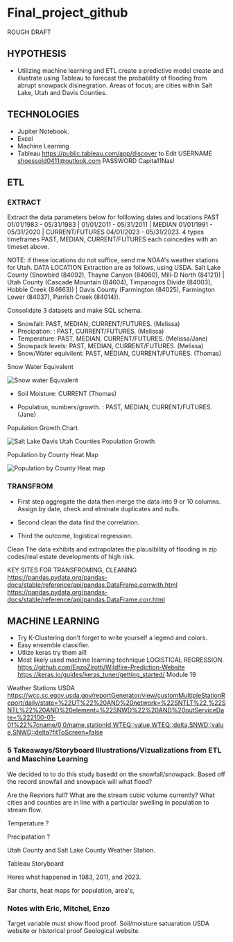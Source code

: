 # Final_project_github

ROUGH DRAFT

## HYPOTHESIS
- Utilizing machine learning and ETL create a predictive model create and illustrate using Tableau to forecast the probability of flooding from abrupt snowpack disinegration. Areas of focus; are cities within Salt Lake, Utah and Davis Counties. 

## TECHNOLOGIES 
- Jupiter Notebook.
- Excel
- Machine Learning
- Tableau https://public.tableau.com/app/discover to Edit USERNAME shoessold0411@outlook.com PASSWORD Capita11Nas!

## ETL

### EXTRACT 
Extract the data parameters below for folllowing dates and locations PAST 01/01/1983 - 05/31/1983 | 01/01/2011 - 05/31/2011 | MEDIAN 01/01/1991 - 05/31/2020 | CURRENT/FUTURES 04/01/2023 - 05/31/2023. 4 types timeframes PAST, MEDIAN, CURRENT/FUTURES each coincedies with an timeset above. 

NOTE: if these locations do not suffice, send me NOAA's weather stations for Utah.
DATA LOCATION Extraction are as follows, using USDA. Salt Lake County (Snowbird (84092), Thayne Canyon (84060), Mill-D  North (84121)) | Utah County (Cascade Mountain (84604), Timpanogos Divide (84003), Hobble Creek (84663)) | Davis County (Farmington (84025), Farmington Lower (84037), Parrish Creek (84014)). 
 
Consolidate 3 datasets  and make SQL schema. 

- Snowfall: PAST, MEDIAN, CURRENT/FUTURES. (Melissa)
- Precipation: : PAST, CURRENT/FUTURES.  (Melissa)
- Temperature: PAST, MEDIAN, CURRENT/FUTURES. (Melissa/Jane)
- Snowpack levels: PAST, MEDIAN, CURRENT/FUTURES. (Melissa)
- Snow/Water equivilent: PAST, MEDIAN, CURRENT/FUTURES. (Thomas)

Snow Water Equivalent

![Snow water Equvalent](https://user-images.githubusercontent.com/116606765/230414009-c91b0608-7c8a-4c87-ab02-1d0259c4a081.png)


- Soil Moisture: CURRENT (Thomas)

- Population, numbers/growth. : PAST, MEDIAN, CURRENT/FUTURES. (Jane)

Population Growth Chart

![Salt Lake Davis Utah Counties Population Growth](https://user-images.githubusercontent.com/116606765/230271037-58a5e939-812b-49fd-96e8-4ed757feedbf.png)

Population by County Heat Map

![Population by County Heat map](https://user-images.githubusercontent.com/116606765/230499335-46014634-2cc9-4e84-a751-a8de5245cc91.png)


### TRANSFROM 

- First step aggregate the data then merge the data into 9 or 10 columns. Assign by date, check and elminate duplicates and nulls. 

- Second clean the data find the correlation.

- Third the outcome, logistical regression. 

Clean
The data exhibits and extrapolates the plausibility of flooding in zip codes/real estate developments of high risk.  

KEY SITES FOR TRANSFROMING, CLEANING 
https://pandas.pydata.org/pandas-docs/stable/reference/api/pandas.DataFrame.corrwith.html
https://pandas.pydata.org/pandas-docs/stable/reference/api/pandas.DataFrame.corr.html

## MACHINE LEARNING 

- Try K-Clustering don’t forget to write yourself a legend and colors. 
- Easy ensemble classifier. 
- Utlize keras try them all!
- Most likely used machine learning technique LOGISTICAL REGRESSION. 
https://github.com/EnzoZirotti/Wildfire-Prediction-Website
https://keras.io/guides/keras_tuner/getting_started/ Module 19

Weather Stations USDA
https://wcc.sc.egov.usda.gov/reportGenerator/view/customMultipleStationReport/daily/state=%22UT%22%20AND%20network=%22SNTLT%22,%22SNTL%22%20AND%20element=%22SNWD%22%20AND%20outServiceDate=%222100-01-01%22%7cname/0,0/name,stationId,WTEQ::value,WTEQ::delta,SNWD::value,SNWD::delta?fitToScreen=false

### 5 Takeaways/Storyboard Illustrations/Vizualizations from ETL and Maschine Learning

We decided to to do this study basedd on the snowfall/snowpack. Based off the record snowfall and snowpack will what flood? 

Are the Resviors full? What are the stream cubic volume currently? What cities and counties are in line with a particular swelling in population to stream flow.

Temperature ? 

Precipatation ? 

Utah County and Salt Lake County Weather Station. 


Tableau Storyboard 

Heres what happened in 1983, 2011, and 2023. 

Bar charts, heat maps for population, area's, 


### Notes with Eric, Mitchel, Enzo

Target variable must show flood proof. Soil/moisture satuaration USDA website or historical proof Geological website. 






 












